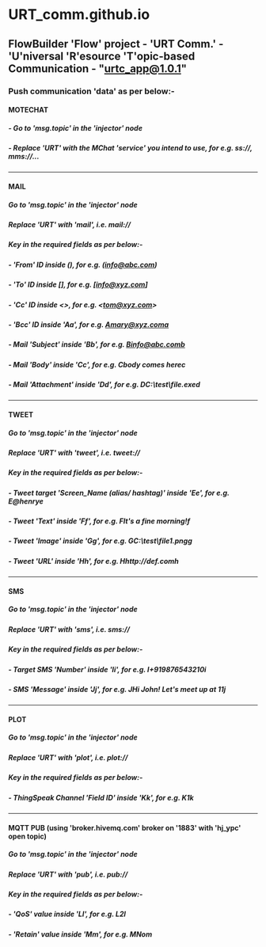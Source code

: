# URT_comm.github.io

## FlowBuilder 'Flow' project - 'URT Comm.' - 'U'niversal 'R'esource 'T'opic-based Communication - "urtc_app@1.0.1"

### Push communication 'data' as per below:-

#### MOTECHAT
##### - Go to 'msg.topic' in the 'injector' node
##### - Replace 'URT' with the MChat 'service' you intend to use, for e.g. ss://, mms://...

---

#### MAIL
##### Go to 'msg.topic' in the 'injector' node
##### Replace 'URT' with 'mail', i.e. mail://
##### Key in the required fields as per below:-
##### - 'From' ID inside (), for e.g. (info@abc.com)
##### - 'To' ID inside [], for e.g. [info@xyz.com] 
##### - 'Cc' ID inside <>, for e.g. <<tom@xyz.com>>
##### - 'Bcc' ID inside 'Aa', for e.g. Amary@xyz.coma
##### - Mail 'Subject' inside 'Bb', for e.g. Binfo@abc.comb
##### - Mail 'Body' inside 'Cc', for e.g. Cbody comes herec
##### - Mail 'Attachment' inside 'Dd', for e.g. DC:\test\file.exed

---

#### TWEET
##### Go to 'msg.topic' in the 'injector' node
##### Replace 'URT' with 'tweet', i.e. tweet://
##### Key in the required fields as per below:-
##### - Tweet target 'Screen_Name (alias/ hashtag)' inside 'Ee', for e.g. E@henrye
##### - Tweet 'Text' inside 'Ff', for e.g. FIt's a fine morning!f 
##### - Tweet 'Image' inside 'Gg', for e.g. GC:\test\file1.pngg
##### - Tweet 'URL' inside 'Hh', for e.g. Hhttp://def.comh

---

#### SMS
##### Go to 'msg.topic' in the 'injector' node
##### Replace 'URT' with 'sms', i.e. sms://
##### Key in the required fields as per below:-
##### - Target SMS 'Number' inside 'Ii', for e.g. I+919876543210i
##### - SMS 'Message' inside 'Jj', for e.g. JHi John! Let's meet up at 11j 

---

#### PLOT
##### Go to 'msg.topic' in the 'injector' node
##### Replace 'URT' with 'plot', i.e. plot://
##### Key in the required fields as per below:-
##### - ThingSpeak Channel 'Field ID' inside 'Kk', for e.g. K1k

---

#### MQTT PUB (using 'broker.hivemq.com' broker on '1883' with 'hj_ypc' open topic)
##### Go to 'msg.topic' in the 'injector' node
##### Replace 'URT' with 'pub', i.e. pub://
##### Key in the required fields as per below:-
##### - 'QoS' value inside 'Ll', for e.g. L2l
##### - 'Retain' value inside 'Mm', for e.g. MNom
